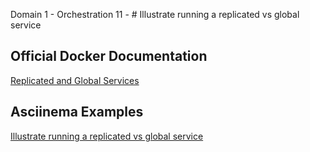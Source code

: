 Domain 1 - Orchestration
11 - # Illustrate running a replicated vs global service

## Official Docker Documentation
[Replicated and Global Services](https://docs.docker.com/engine/swarm/how-swarm-mode-works/services/#replicated-and-global-services)  

## Asciinema Examples
[Illustrate running a replicated vs global service](https://asciinema.org/a/heYzOqTCEpJFNFZkwakkCv97z)
